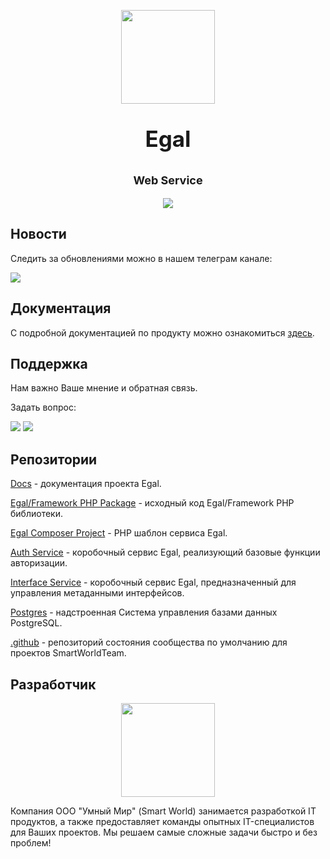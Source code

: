 <p align="center"><img src="https://raw.githubusercontent.com/smartworldteam/art/main/logo.svg" height="150"></p>

[comment]: <> (Replase Name)
<p align="center" style="font-size: 35px; font-weight: bold;">Egal</p>

[comment]: <> (Replase Description)
<p align="center" style="font-size: 18px; font-weight: bold;">Web Service</p>

[comment]: <> (Replase badges)
<p align="center">
 <a href="https://packagist.org/packages/egal/framework"><img src="https://poser.pugx.org/egal/framework/license"></a>
</p>


## Новости

Следить за обновлениями можно в нашем телеграм канале:

[![](https://img.shields.io/badge/Channel%20on-Telegram-informational)](https://t.me/egalbox)

## Документация 

С подробной документацией по продукту можно ознакомиться [здесь](https://smartworldteam.github.io/egal-docs/#/).


## Поддержка

Нам важно Ваше мнение и обратная связь.

Задать вопрос: 

[![](https://img.shields.io/badge/Chat%20on-Telegram-blue)](https://t.me/joinchat/n175xzBrCUswMWU6)
<a href="mailto:egal@smartworld.team"><img src="https://img.shields.io/badge/Mail%20to-egal%40smartworld.team-red"></a>

## Репозитории

[Docs](https://github.com/smartworldteam/egal-docs) - документация проекта Egal.

[Egal/Framework PHP Package](https://github.com/smartworldteam/egal-framework-php-package) - исходный код Egal/Framework PHP библиотеки.

[Egal Composer Project](https://github.com/smartworldteam/egal-egal-php-project) - PHP шаблон сервиса Egal.

[Auth Service](https://github.com/smartworldteam/egal-auth-service) - коробочный сервис Egal, реализующий базовые функции авторизации.

[Interface Service](https://github.com/smartworldteam/egal-interface-service) - коробочный сервис Egal, предназначенный для управления метаданными интерфейсов.

[Postgres](https://github.com/smartworldteam/postgres) - надстроенная Система управления базами данных PostgreSQL.

[.github](https://github.com/smartworldteam/.github) - репозиторий состояния сообщества по умолчанию для проектов SmartWorldTeam.

## Разработчик

<p align="center">
<a href="https://smartworld.team/">
<img src="https://raw.githubusercontent.com/smartworldteam/art/main/smartworld/logo.svg" width="150"></a>
</p>

Компания ООО "Умный Мир" (Smart World) занимается разработкой IT продуктов,
а также предоставляет команды опытных IT-специалистов для Ваших проектов.
Мы решаем самые сложные задачи быстро и без проблем! 

